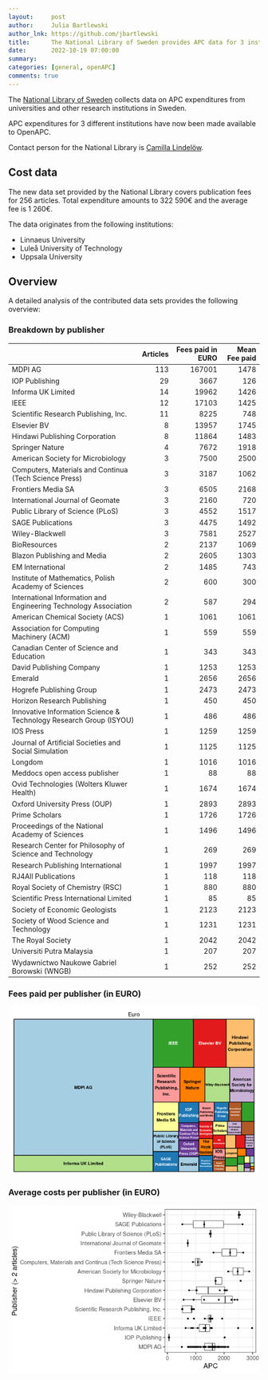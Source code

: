 ```yaml
---
layout:     post
author:     Julia Bartlewski
author_lnk: https://github.com/jbartlewski
title:      The National Library of Sweden provides APC data for 3 institutions
date:       2022-10-19 07:00:00
summary:    
categories: [general, openAPC]
comments: true
---
```




The [National Library of Sweden](https://www.kb.se/in-english.html) collects data on APC expenditures from universities and other research institutions in Sweden. 

APC expenditures for 3 different institutions have now been made available to OpenAPC.

Contact person for the National Library is [Camilla Lindelöw](mailto:openaccess@kb.se).

## Cost data



The new data set provided by the National Library covers publication fees for 256 articles. Total expenditure amounts to 322 590€ and the average fee is 1 260€.

The data originates from the following institutions:

- Linnaeus University
- Luleå University of Technology
- Uppsala University


## Overview

A detailed analysis of the contributed data sets provides the following overview:

### Breakdown by publisher


|                                                                   | Articles| Fees paid in EURO| Mean Fee paid|
|:------------------------------------------------------------------|--------:|-----------------:|-------------:|
|MDPI AG                                                            |      113|            167001|          1478|
|IOP Publishing                                                     |       29|              3667|           126|
|Informa UK Limited                                                 |       14|             19962|          1426|
|IEEE                                                               |       12|             17103|          1425|
|Scientific Research Publishing, Inc.                               |       11|              8225|           748|
|Elsevier BV                                                        |        8|             13957|          1745|
|Hindawi Publishing Corporation                                     |        8|             11864|          1483|
|Springer Nature                                                    |        4|              7672|          1918|
|American Society for Microbiology                                  |        3|              7500|          2500|
|Computers, Materials and Continua (Tech Science Press)             |        3|              3187|          1062|
|Frontiers Media SA                                                 |        3|              6505|          2168|
|International Journal of Geomate                                   |        3|              2160|           720|
|Public Library of Science (PLoS)                                   |        3|              4552|          1517|
|SAGE Publications                                                  |        3|              4475|          1492|
|Wiley-Blackwell                                                    |        3|              7581|          2527|
|BioResources                                                       |        2|              2137|          1069|
|Blazon Publishing and Media                                        |        2|              2605|          1303|
|EM International                                                   |        2|              1485|           743|
|Institute of Mathematics, Polish Academy of Sciences               |        2|               600|           300|
|International Information and Engineering Technology Association   |        2|               587|           294|
|American Chemical Society (ACS)                                    |        1|              1061|          1061|
|Association for Computing Machinery (ACM)                          |        1|               559|           559|
|Canadian Center of Science and Education                           |        1|               343|           343|
|David Publishing Company                                           |        1|              1253|          1253|
|Emerald                                                            |        1|              2656|          2656|
|Hogrefe Publishing Group                                           |        1|              2473|          2473|
|Horizon Research Publishing                                        |        1|               450|           450|
|Innovative Information Science & Technology Research Group (ISYOU) |        1|               486|           486|
|IOS Press                                                          |        1|              1259|          1259|
|Journal of Artificial Societies and Social Simulation              |        1|              1125|          1125|
|Longdom                                                            |        1|              1016|          1016|
|Meddocs open access publisher                                      |        1|                88|            88|
|Ovid Technologies (Wolters Kluwer Health)                          |        1|              1674|          1674|
|Oxford University Press (OUP)                                      |        1|              2893|          2893|
|Prime Scholars                                                     |        1|              1726|          1726|
|Proceedings of the National Academy of Sciences                    |        1|              1496|          1496|
|Research Center for Philosophy of Science and Technology           |        1|               269|           269|
|Research Publishing International                                  |        1|              1997|          1997|
|RJ4All Publications                                                |        1|               118|           118|
|Royal Society of Chemistry (RSC)                                   |        1|               880|           880|
|Scientific Press International Limited                             |        1|                85|            85|
|Society of Economic Geologists                                     |        1|              2123|          2123|
|Society of Wood Science and Technology                             |        1|              1231|          1231|
|The Royal Society                                                  |        1|              2042|          2042|
|Universiti Putra Malaysia                                          |        1|               207|           207|
|Wydawnictwo Naukowe Gabriel Borowski (WNGB)                        |        1|               252|           252|

### Fees paid per publisher (in EURO)

![plot of chunk tree_natlibswe_2022_10_19_full](/figure/tree_natlibswe_2022_10_19_full-1.png)

###  Average costs per publisher (in EURO)

![plot of chunk box_natlibswe_2022_10_19_publisher_full](/figure/box_natlibswe_2022_10_19_publisher_full-1.png)
